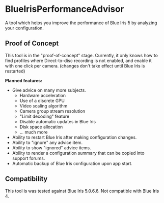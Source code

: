 # BlueIrisPerformanceAdvisor
A tool which helps you improve the performance of Blue Iris 5 by analyzing your configuration.

## Proof of Concept

This tool is in the "proof-of-concept" stage.  Currently, it only knows how to find profiles where Direct-to-disc recording is not enabled, and enable it with one click per camera.  (changes don't take effect until Blue Iris is restarted)

**Planned features:**  
* Give advice on many more subjects.
  * Hardware acceleration
  * Use of a discrete GPU
  * Video scaling algorithm
  * Camera group stream resolution
  * "Limit decoding" feature
  * Disable automatic updates in Blue Iris
  * Disk space allocation
  * … much more
* Ability to restart Blue Iris after making configuration changes.
* Ability to "ignore" any advice item.
* Ability to show "ignored" advice items.
* Ability to render a configuration summary that can be copied into support forums.
* Automatic backup of Blue Iris configuration upon app start.


## Compatibility

This tool is was tested against Blue Iris 5.0.6.6.  Not compatible with Blue Iris 4.
